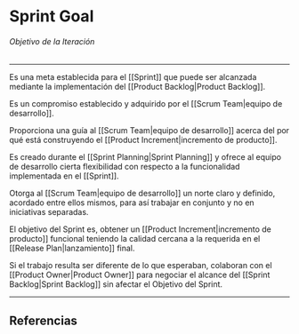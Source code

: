 # Sprint Goal
###### Objetivo de la Iteración
---

Es una meta establecida para el [[Sprint]] que puede ser alcanzada mediante la implementación del [[Product Backlog|Product Backlog]].

Es un compromiso establecido y adquirido por el [[Scrum Team|equipo de desarrollo]].

Proporciona una guía al [[Scrum Team|equipo de desarrollo]] acerca del por qué está construyendo el [[Product Increment|incremento de producto]].

Es creado durante el [[Sprint Planning|Sprint Planning]] y ofrece al equipo de desarrollo cierta flexibilidad con respecto a la funcionalidad implementada en el [[Sprint]].

Otorga al [[Scrum Team|equipo de desarrollo]] un norte claro y definido, acordado entre ellos mismos, para así trabajar en conjunto y no en iniciativas separadas.

El objetivo del Sprint es, obtener un [[Product Increment|incremento de producto]] funcional teniendo la calidad cercana a la requerida en el [[Release Plan|lanzamiento]] final.

Si el trabajo resulta ser diferente de lo que esperaban, colaboran con el [[Product Owner|Product Owner]] para negociar el alcance del [[Sprint Backlog|Sprint Backlog]] sin afectar el Objetivo del Sprint.

---

## Referencias